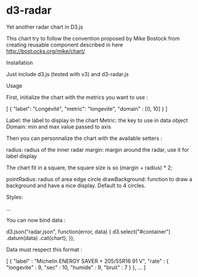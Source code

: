 d3-radar
========

Yet another radar chart in D3.js

This chart try to follow the convention proposed by Mike Bostock from creating reusable component described in here http://bost.ocks.org/mike/chart/

Installation

Just include d3.js (tested with v3) and d3-radar.js

Usage

First, initialize the chart with the metrics you want to use :

[
    {
      "label": "Longévité",
      "metric": "longevite",
      "domain" : [0, 10]
    }
]

Label: the label to display in the chart
Metric: the key to use in data object
Domain: min and max value passed to axis

Then you can personnalize the chart with the available setters :

radius: radius of the inner radar
margin: margin around the radar, use it for label display

The chart fit in a square, the square size is so (margin + radius) * 2;

pointRadius: radius of area edge circle
drawBackground: function to draw a background and have a nice display. Default to 4 circles.


Styles:


...

You can now bind data :

d3.json("radar.json", function(error, data) {
  d3.select("#container")
      .datum(data)
      .call(chart);
});

Data must respect this format :

[
  {
    "label" : "Michelin ENERGY SAVER + 205/55R16 91 V",
    "rate" : {
      "longevite" : 9,
      "sec" : 10,
      "humide" : 9,
      "bruit" : 7
    }
  },
  ...
]